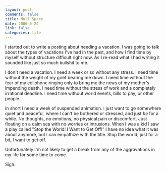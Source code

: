 ```yaml
--- 
layout: post
comments: false
title: Null Space
date: 2006-5-24
link: false
categories: life
---
```

I started out to write a posting about needing a vacation. I was going to talk about the types of vacations I've had in the past, and how I find time by myself without structure difficult right now. As I re-read what I had writing it sounded like just so much bullshit to me.

I don't need a vacation. I need a week or so without any stress. I need time without the weight of my grief bearing me down. I need time without the fear of my cellphone ringing only to bring me the news of my mother's impending death. I need time without the stress of work and a completely irrational deadline. I need time without world events, bills to pay, or other people.

In short I need a week of suspended animation. I just want to go somewhere quiet and peaceful, where I can't be bothered or stressed, and just <i>be</i> for a while. No thoughts, no emotions, no physical pain or discomfort. Just floating on a calm sea with no worries or intrusions. When I was a kid I saw a play called "Stop the World! I Want to Get Off!" I have no idea what it was about anymore, but I can empathize with the title. Stop the world, just for a bit, I want to get off.

Unfortunately I'm not likely to get a break from any of the aggravations in my life for some time to come.

Sigh.

